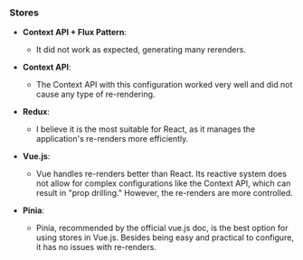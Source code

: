 ### Stores

- **Context API + Flux Pattern**:

  - It did not work as expected, generating many rerenders.

- **Context API**:

  - The Context API with this configuration worked very well and did not cause any type of re-rendering.

- **Redux**:

  - I believe it is the most suitable for React, as it manages the application's re-renders more efficiently.

- **Vue.js**:

  - Vue handles re-renders better than React. Its reactive system does not allow for complex configurations like the Context API, which can result in "prop drilling." However, the re-renders are more controlled.

- **Pinia**:
  - Pinia, recommended by the official vue.js doc, is the best option for using stores in Vue.js. Besides being easy and practical to configure, it has no issues with re-renders.
